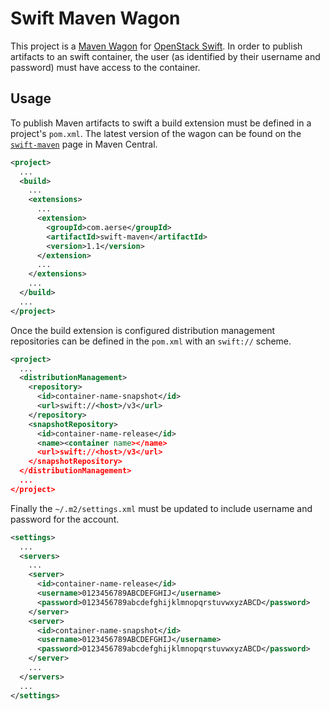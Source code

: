 # Swift Maven Wagon
This project is a [Maven Wagon][wagon] for [OpenStack Swift][swift].  In order to publish artifacts to an swift container, the user (as identified by their username and password) must have access to the container.

## Usage
To publish Maven artifacts to swift a build extension must be defined in a project's `pom.xml`.  The latest version of the wagon can be found on the [`swift-maven`][swift-maven] page in Maven Central.

```xml
<project>
  ...
  <build>
    ...
    <extensions>
      ...
      <extension>
        <groupId>com.aerse</groupId>
        <artifactId>swift-maven</artifactId>
        <version>1.1</version>
      </extension>
      ...
    </extensions>
    ...
  </build>
  ...
</project>
```

Once the build extension is configured distribution management repositories can be defined in the `pom.xml` with an `swift://` scheme.

```xml
<project>
  ...
  <distributionManagement>
    <repository>
      <id>container-name-snapshot</id>
      <url>swift://<host>/v3</url>
    </repository>
    <snapshotRepository>
      <id>container-name-release</id>
      <name><container name></name>
      <url>swift://<host>/v3</url>
    </snapshotRepository>
  </distributionManagement>
  ...
</project>
```

Finally the `~/.m2/settings.xml` must be updated to include username and password for the account.

```xml
<settings>
  ...
  <servers>
    ...
    <server>
      <id>container-name-release</id>
      <username>0123456789ABCDEFGHIJ</username>
      <password>0123456789abcdefghijklmnopqrstuvwxyzABCD</password>
    </server>
    <server>
      <id>container-name-snapshot</id>
      <username>0123456789ABCDEFGHIJ</username>
      <password>0123456789abcdefghijklmnopqrstuvwxyzABCD</password>
    </server>
    ...
  </servers>
  ...
</settings>
```

[swift-maven]: http://search.maven.org/#search%7Cgav%7C1%7Cg%3A%22com.aerse%22%20AND%20a%3A%22swift-maven%22
[swift]: https://docs.openstack.org/swift/latest/
[wagon]: http://maven.apache.org/wagon/
